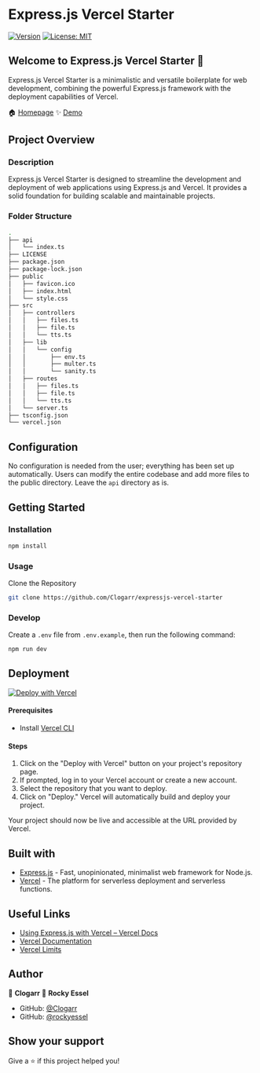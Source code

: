 # Express.js Vercel Starter

[![Version](https://img.shields.io/badge/version-1.0.0-blue.svg?cacheSeconds=2592000)](https://github.com/Clogarr/expressjs-vercel-starter)
[![License: MIT](https://img.shields.io/badge/License-MIT-yellow.svg)](https://opensource.org/licenses/MIT)

## Welcome to Express.js Vercel Starter 👋

Express.js Vercel Starter is a minimalistic and versatile boilerplate for web development, combining the powerful Express.js framework with the deployment capabilities of Vercel.

🏠 [Homepage](https://expressjsvercelstarter.vercel.app)
✨ [Demo](https://expressjsvercelstarter.vercel.app)

## Project Overview

### Description

Express.js Vercel Starter is designed to streamline the development and deployment of web applications using Express.js and Vercel. It provides a solid foundation for building scalable and maintainable projects.

### Folder Structure

```sh
.
├── api
│   └── index.ts
├── LICENSE
├── package.json
├── package-lock.json
├── public
│   ├── favicon.ico
│   ├── index.html
│   └── style.css
├── src
│   ├── controllers
│   │   ├── files.ts
│   │   ├── file.ts
│   │   └── tts.ts
│   ├── lib
│   │   └── config
│   │       ├── env.ts
│   │       ├── multer.ts
│   │       └── sanity.ts
│   ├── routes
│   │   ├── files.ts
│   │   ├── file.ts
│   │   └── tts.ts
│   └── server.ts
├── tsconfig.json
└── vercel.json

```

## Configuration

No configuration is needed from the user; everything has been set up automatically. Users can modify the entire codebase and add more files to the public directory. Leave the `api` directory as is.

## Getting Started

### Installation

```sh
npm install
```
### Usage
Clone the Repository

```sh
git clone https://github.com/Clogarr/expressjs-vercel-starter
```
### Develop

Create a `.env` file from `.env.example`, then run the following command:

```sh
npm run dev
```
## Deployment
[![Deploy with Vercel](https://vercel.com/button)](https://vercel.com/new/clone?repository-url=https%3A%2F%2Fgithub.com%2FClogarr%2Fexpressjs-vercel-starter)

#### Prerequisites

- Install [Vercel CLI](https://vercel.com/download)

#### Steps

1. Click on the "Deploy with Vercel" button on your project's repository page.
2. If prompted, log in to your Vercel account or create a new account.
3. Select the repository that you want to deploy.
4. Click on "Deploy." Vercel will automatically build and deploy your project.

Your project should now be live and accessible at the URL provided by Vercel.

## Built with

- [Express.js](https://expressjs.com/en/5x/api.html) - Fast, unopinionated, minimalist web framework for Node.js.
- [Vercel](https://vercel.com/docs) - The platform for serverless deployment and serverless functions.

## Useful Links

- [Using Express.js with Vercel – Vercel Docs](https://vercel.com/guides/using-express-with-vercel)
- [Vercel Documentation](https://vercel.com/docs)
- [Vercel Limits](https://vercel.com/docs/limits/overview)

## Author

👤 **Clogarr**
👤 **Rocky Essel**

- GitHub: [@Clogarr](https://github.com/Clogarr)
- GitHub: [@rockyessel](https://github.com/rockyessel)

## Show your support
Give a ⭐️ if this project helped you!
